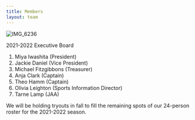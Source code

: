 ```yaml
---
title: Members
layout: team
---
```

![IMG_6236](https://user-images.githubusercontent.com/82841102/131922028-c328dddb-c50d-4c47-886d-a583982b2ac1.JPG)

2021-2022 Executive Board
1. Miya Iwashita (President)
1. Jackie Daniel (Vice President)
1. Michael Fitzgibbons (Treasurer)
1. Anja Clark (Captain)
1. Theo Hamm (Captain)
1. Olivia Leighton (Sports Information Director)
1. Tarne Lamp (JAA)

We will be holding tryouts in fall to fill the remaining spots of our 24-person roster for the 2021-2022 season.
